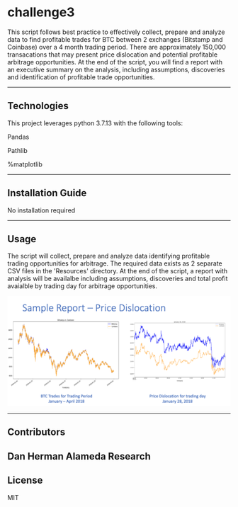 # challenge3
This script follows best practice to effectively collect, prepare and analyze data to find profitable trades for BTC between 2 exchanges (Bitstamp and Coinbase) over a 4 month trading period.  There are approximately 150,000 transacations that may present price dislocation and potential profitable arbitrage opportunities.  At the end of the script, you will find a report with an executive summary on the analysis, including assumptions, discoveries and identification of profitable trade opportunities.


---

## Technologies

This project leverages python 3.7.13 with the following tools:

Pandas

Pathlib

%matplotlib


---

## Installation Guide

No installation required

---

## Usage

The script will collect, prepare and analyze data identifying profitable
trading opportunities for arbitrage.  The required data exists as 2 separate CSV files in the 'Resources' directory.  At the end of the script, a report with analysis will be availalbe including assumptions, discoveries and total profit avaialble by trading day for arbitrage opportunities.

![Sample Report](images/sample.png)



---

## Contributors

Dan Herman
Alameda Research
---

## License

MIT
